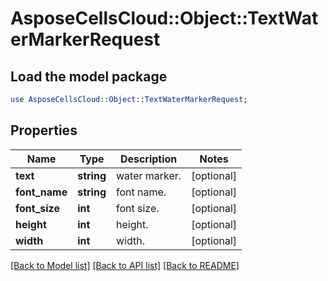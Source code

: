 # AsposeCellsCloud::Object::TextWaterMarkerRequest

## Load the model package
```perl
use AsposeCellsCloud::Object::TextWaterMarkerRequest;
```

## Properties
Name | Type | Description | Notes
------------ | ------------- | ------------- | -------------
**text** | **string** | water marker. | [optional] 
**font_name** | **string** | font name. | [optional] 
**font_size** | **int** | font size. | [optional] 
**height** | **int** | height. | [optional] 
**width** | **int** | width. | [optional] 

[[Back to Model list]](../README.md#documentation-for-models) [[Back to API list]](../README.md#documentation-for-api-endpoints) [[Back to README]](../README.md)


